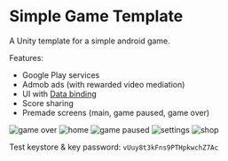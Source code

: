 # Simple Game Template

A Unity template for a simple android game.

Features:
  - Google Play services
  - Admob ads (with rewarded video mediation)
  - UI with [Data binding](https://github.com/paidgeek/DataBind)
  - Score sharing
  - Premade screens (main, game paused, game over)

![game over](docs/game-over.png "Game Over")
![home](docs/home.png "Home")
![game paused](docs/paused.png "Game Paused")
![settings](docs/settings.png "Settings")
![shop](docs/shop.png "Shop")

Test keystore & key password: `vUuy8t3kFns9PTHpkwchZ7Ac`
